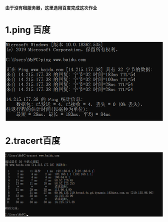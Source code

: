 **由于没有租服务器，这里选用百度完成这次作业**

# 1.ping 百度
![](https://raw.githubusercontent.com/Nemo11111/Network-and-distributed-Computing/master/%E7%AC%AC%E4%B8%80%E6%AC%A1%E4%BD%9C%E4%B8%9A/ping.png)

# 2.tracert百度
![](https://github.com/Nemo11111/Network-and-distributed-Computing/blob/master/tracert.png)